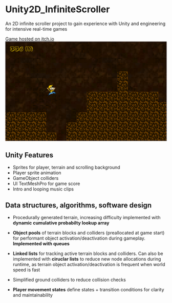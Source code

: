 # Unity2D_InfiniteScroller
An 2D infinite scroller project to gain experience with Unity and engineering for intensive real-time games

[Game hosted on itch.io](https://c-and.itch.io/chocolate-mountain)
![alt text](https://github.com/chandrap2/Unity2D_InfiniteScroller/blob/main/Assets/game_Screenshot.png "Screenshot")

## Unity Features
- Sprites for player, terrain and scrolling background
- Player sprite animation
- GameObject colliders
- UI TextMeshPro for game score
- Intro and looping music clips

## Data structures, algorithms, software design
- Procedurally generated terrain,
increasing difficulty implemented with **dynamic cumulative probabilty lookup array**

- **Object pools** of terrain blocks and colliders (preallocated at game start)
for performant object activation/deactivation during gameplay. **Implemented with queues**

- **Linked lists** for tracking active terrain blocks and colliders. Can also be implemented with
**ciruclar lists** to reduce new node allocations during runtime, as terrain object activation/deactivation is frequent when world speed is fast

- Simplified ground colliders to reduce collision checks

- **Player movement states** define states + transition conditions for clarity and maintainability
